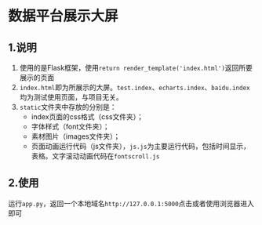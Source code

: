 # 数据平台展示大屏

## 1.说明
1. 使用的是Flask框架，使用`return render_template('index.html')`返回所要展示的页面
2. `index.html`即为所展示的大屏。`test.index`、`echarts.index`、`baidu.index`均为测试使用页面，与项目无关。
3. `static`文件夹中存放的分别是：
   - index页面的css格式（css文件夹）；
   - 字体样式（font文件夹）；
   - 素材图片（images文件夹）；
   - 页面动画运行代码（js文件夹），`js.js`为主要运行代码，包括时间显示，表格。文字滚动动画代码在`fontscroll.js`

## 2.使用
运行`app.py`，返回一个本地域名`http://127.0.0.1:5000`点击或者使用浏览器进入即可
